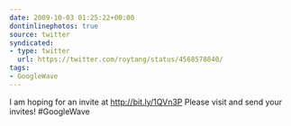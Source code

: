 ```yaml
---
date: 2009-10-03 01:25:22+00:00
dontinlinephotos: true
source: twitter
syndicated:
- type: twitter
  url: https://twitter.com/roytang/status/4568578840/
tags:
- GoogleWave
---
```


I am hoping for an invite at http://bit.ly/1QVn3P Please visit and send your invites! #GoogleWave